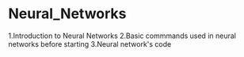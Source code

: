 # Neural_Networks
1.Introduction to Neural Networks
2.Basic commmands used in neural networks before starting 
3.Neural network's code
